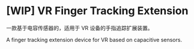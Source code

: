 # [WIP] VR Finger Tracking Extension

一款基于电容传感器的，适用于 VR 设备的手指追踪扩展装置。

A finger tracking extension device for VR based on capacitive sensors.
